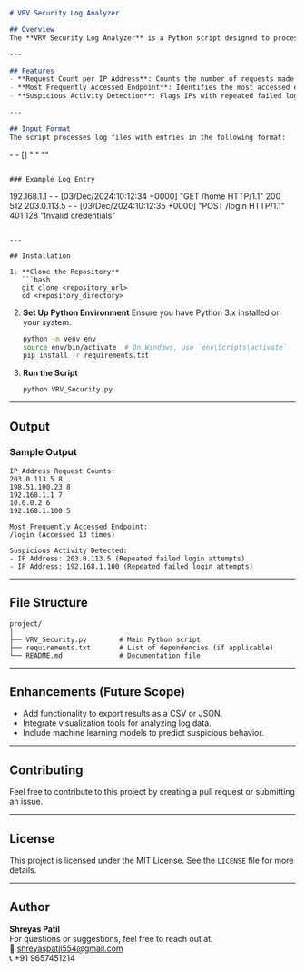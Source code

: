 ```markdown
# VRV Security Log Analyzer

## Overview
The **VRV Security Log Analyzer** is a Python script designed to process web server log files, analyze request patterns, and identify potential security issues such as suspicious activity, brute force attempts, and frequently accessed endpoints.

---

## Features
- **Request Count per IP Address**: Counts the number of requests made by each IP address.
- **Most Frequently Accessed Endpoint**: Identifies the most accessed endpoint.
- **Suspicious Activity Detection**: Flags IPs with repeated failed login attempts (`401` status code).

---

## Input Format
The script processes log files with entries in the following format:

```
<IP Address> - - [<Date>] "<HTTP Method> <Endpoint> <HTTP Version>" <Status Code> <Size> "<Additional Info>"
```

### Example Log Entry
```
192.168.1.1 - - [03/Dec/2024:10:12:34 +0000] "GET /home HTTP/1.1" 200 512
203.0.113.5 - - [03/Dec/2024:10:12:35 +0000] "POST /login HTTP/1.1" 401 128 "Invalid credentials"
```

---

## Installation

1. **Clone the Repository**
   ```bash
   git clone <repository_url>
   cd <repository_directory>
   ```

2. **Set Up Python Environment**
   Ensure you have Python 3.x installed on your system.

   ```bash
   python -m venv env
   source env/bin/activate  # On Windows, use `env\Scripts\activate`
   pip install -r requirements.txt
   ```

3. **Run the Script**
   ```bash
   python VRV_Security.py
   ```

---

## Output
### Sample Output
```plaintext
IP Address Request Counts:
203.0.113.5 8
198.51.100.23 8
192.168.1.1 7
10.0.0.2 6
192.168.1.100 5

Most Frequently Accessed Endpoint:
/login (Accessed 13 times)

Suspicious Activity Detected:
- IP Address: 203.0.113.5 (Repeated failed login attempts)
- IP Address: 192.168.1.100 (Repeated failed login attempts)
```

---

## File Structure
```
project/
│
├── VRV_Security.py        # Main Python script
├── requirements.txt       # List of dependencies (if applicable)
└── README.md              # Documentation file
```

---

## Enhancements (Future Scope)
- Add functionality to export results as a CSV or JSON.
- Integrate visualization tools for analyzing log data.
- Include machine learning models to predict suspicious behavior.

---

## Contributing
Feel free to contribute to this project by creating a pull request or submitting an issue.

---

## License
This project is licensed under the MIT License. See the `LICENSE` file for more details.

---

## Author
**Shreyas Patil**  
For questions or suggestions, feel free to reach out at:  
📧 [shreyaspatil554@gmail.com](mailto:shreyaspatil554@gmail.com)  
📞 +91 9657451214
```
